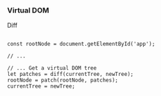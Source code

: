 ### Virtual DOM

Diff
<pre class="language-js" >
<code>
const rootNode = document.getElementById('app');

// ...

// ... Get a virtual DOM tree
let patches = diff(currentTree, newTree);
rootNode = patch(rootNode, patches);
currentTree = newTree;
</code>
</pre>